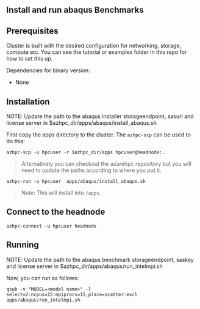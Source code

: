 ## Install and run abaqus Benchmarks

## Prerequisites

Cluster is built with the desired configuration for networking, storage, compute etc. You can see the tutorial or examples folder in this repo for how to set this up.

Dependencies for binary version:

* None

## Installation

NOTE: Update the path to the abaqus installer storageendpoint, sasurl and license server in $azhpc_dir/apps/abaqus/install_abaqus.sh

First copy the apps directory to the cluster.  The `azhpc-scp` can be used to do this:

```
azhpc-scp -u hpcuser -r $azhpc_dir/apps hpcuser@headnode:.
```

> Alternatively you can checkout the azurehpc repository but you will need to update the paths according to where you put it.

```
azhpc-run -u hpcuser  apps/abaqus/install_abaqus.sh 
```

> Note: This will install into `/apps`.

## Connect to the headnode

```
azhpc-connect -u hpcuser headnode
```

## Running

NOTE: Update the path to the abaqus benchmark storageendpoint, saskey and license server in $azhpc_dir/apps/abaqus/run_intelmpi.sh

Now, you can run as follows:

```
qsub -v "MODEL=<model name>" -l select=2:ncpus=15:mpiprocs=15,place=scatter:excl apps/abaqus/run_intelmpi.sh

```
